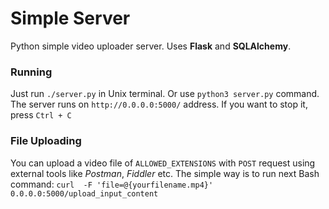 # Simple Server
Python simple video uploader server. Uses **Flask** and **SQLAlchemy**.

### Running
Just run `./server.py` in Unix terminal. Or use `python3 server.py` command. The server runs on `http://0.0.0.0:5000/` address.
If you want to stop it, press `Ctrl + C`

### File Uploading
You can upload a video file of `ALLOWED_EXTENSIONS` with `POST` request using external tools like _Postman_, _Fiddler_ etc.
The simple way is to run next Bash command:
`curl  -F 'file=@{yourfilename.mp4}' 0.0.0.0:5000/upload_input_content`